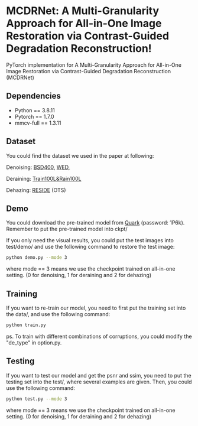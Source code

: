 # MCDRNet: A Multi-Granularity Approach for All-in-One Image Restoration via Contrast-Guided Degradation Reconstruction!

PyTorch implementation for A Multi-Granularity Approach for All-in-One Image Restoration via Contrast-Guided Degradation Reconstruction (MCDRNet) 

## Dependencies

* Python == 3.8.11
* Pytorch == 1.7.0 
* mmcv-full == 1.3.11 

## Dataset

You could find the dataset we used in the paper at following:

Denoising: [BSD400](https://drive.google.com/file/d/1idKFDkAHJGAFDn1OyXZxsTbOSBx9GS8N/view?usp=sharing), [WED](https://ece.uwaterloo.ca/~k29ma/exploration/), 

Deraining: [Train100L&Rain100L](https://drive.google.com/drive/folders/1-_Tw-LHJF4vh8fpogKgZx1EQ9MhsJI_f?usp=sharing)

Dehazing: [RESIDE](https://sites.google.com/view/reside-dehaze-datasets/reside-v0) (OTS)

## Demo

You could download the pre-trained model from [Quark](https://pan.quark.cn/s/6cb9a260af4b) (password: 1P6k). Remember to put the pre-trained model into ckpt/

If you only need the visual results, you could put the test images into test/demo/ and use the following command to restore the test image:

```bash
python demo.py --mode 3
```

where mode == 3 means we use the checkpoint trained on all-in-one setting. (0 for denoising, 1 for deraining and 2 for dehazing)

## Training

If you want to re-train our model, you need to first put the training set into the data/, and use the following command:

```bash
python train.py
```

ps. To train with different combinations of corruptions, you could modify the "de_type" in option.py.

## Testing

If you want to test our model and get the psnr and ssim, you need to put the testing set into the test/, where several examples are given. Then, you could use the following command:

```bash
python test.py --mode 3
```

where mode == 3 means we use the checkpoint trained on all-in-one setting. (0 for denoising, 1 for deraining and 2 for dehazing)

